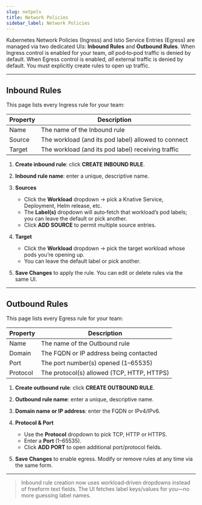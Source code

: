 ```yaml
---
slug: netpols
title: Network Policies
sidebar_label: Network Policies
---
```


Kubernetes Network Policies (Ingress) and Istio Service Entries (Egress) are managed via two dedicated UIs: **Inbound Rules** and **Outbound Rules**. When Ingress control is enabled for your team, _all_ pod‑to‑pod traffic is denied by default. When Egress control is enabled, _all_ external traffic is denied by default. You must explicitly create rules to open up traffic.

---

## Inbound Rules

This page lists every Ingress rule for your team:

| Property | Description                                         |
| -------- | --------------------------------------------------- |
| Name     | The name of the Inbound rule                        |
| Source   | The workload (and its pod label) allowed to connect |
| Target   | The workload (and its pod label) receiving traffic  |

1. **Create inbound rule**: click **CREATE INBOUND RULE**.

2. **Inbound rule name**: enter a unique, descriptive name.

3. **Sources**

   - Click the **Workload** dropdown → pick a Knative Service, Deployment, Helm release, etc.
   - The **Label(s)** dropdown will auto‑fetch that workload’s pod labels; you can leave the default or pick another.
   - Click **ADD SOURCE** to permit multiple source entries.

4. **Target**

   - Click the **Workload** dropdown → pick the target workload whose pods you’re opening up.
   - You can leave the default label or pick another.

5. **Save Changes** to apply the rule. You can edit or delete rules via the same UI.

---

## Outbound Rules

This page lists every Egress rule for your team:

| Property | Description                                |
| -------- | ------------------------------------------ |
| Name     | The name of the Outbound rule              |
| Domain   | The FQDN or IP address being contacted     |
| Port     | The port number(s) opened (1–65535)        |
| Protocol | The protocol(s) allowed (TCP, HTTP, HTTPS) |

1. **Create outbound rule**: click **CREATE OUTBOUND RULE**.

2. **Outbound rule name**: enter a unique, descriptive name.

3. **Domain name or IP address**: enter the FQDN or IPv4/IPv6.

4. **Protocol & Port**

   - Use the **Protocol** dropdown to pick TCP, HTTP or HTTPS.
   - Enter a **Port** (1–65535).
   - Click **ADD PORT** to open additional port/protocol fields.

5. **Save Changes** to enable egress. Modify or remove rules at any time via the same form.

---

> Inbound rule creation now uses workload‑driven dropdowns instead of freeform text fields. The UI fetches label keys/values for you—no more guessing label names.
